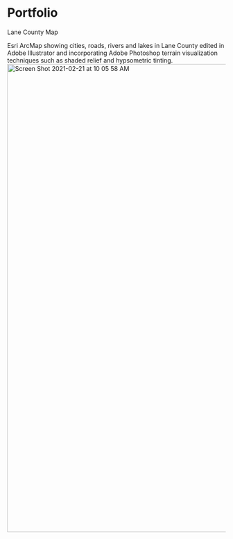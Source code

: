 # Portfolio

Lane County Map

Esri ArcMap showing cities, roads, rivers and lakes in Lane County edited in Adobe Illustrator and incorporating Adobe Photoshop terrain visualization techniques such as shaded relief and hypsometric tinting.
<img width="1077" alt="Screen Shot 2021-02-21 at 10 05 58 AM" src="https://user-images.githubusercontent.com/38195404/108634029-6feb3280-742c-11eb-8605-0aa501a2e7b9.png">
